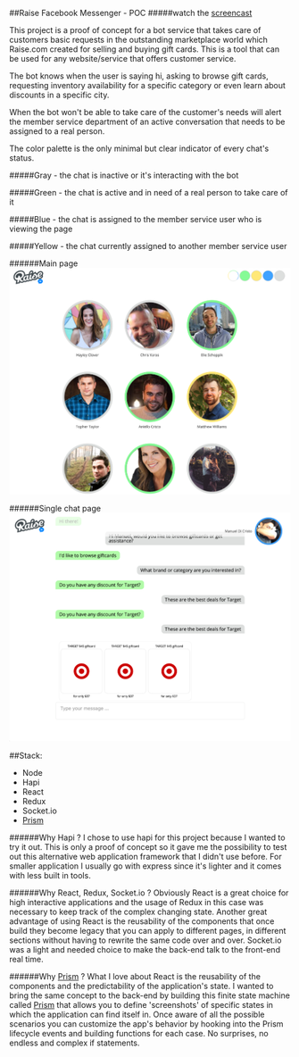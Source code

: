 ##Raise Facebook Messenger - POC
#####watch the [screencast](https://vimeo.com/190501367)

This project is a proof of concept for a bot service that takes care of customers basic requests in the outstanding marketplace world which Raise.com created for selling and buying gift cards. This is a tool that can be used for any website/service that offers customer service.

The bot knows when the user is saying hi, asking to browse gift cards, requesting inventory availability for a specific category or even learn about discounts in a specific city.

When the bot won't be able to take care of the customer's needs will alert the member service department of an active conversation that needs to be assigned to a real person.

The color palette is the only minimal but clear indicator of every chat's status.

#####Gray - the chat is inactive or it's interacting with the bot

#####Green - the chat is active and in need of a real person to take care of it

#####Blue - the chat is assigned to the member service user who is viewing the page

#####Yellow - the chat currently assigned to another member service user

######Main page
![M+R1](https://github.com/dicristomanuel/assets/blob/master/raise-facebook-messenger-poc/R+M1.png?raw=true)

######Single chat page
![M+R2](https://github.com/dicristomanuel/assets/blob/master/raise-facebook-messenger-poc/R+M2.png?raw=true)

##Stack:

- Node
- Hapi
- React
- Redux
- Socket.io
- [Prism](https://github.com/dicristomanuel/prism)

######Why Hapi ?
I chose to use hapi for this project because I wanted to try it out. This is only a proof of concept so it gave me the possibility to test out this alternative web application framework that I didn't use before. For smaller application I usually go with express since it's lighter and it comes with less built in tools.

######Why React, Redux, Socket.io ?
Obviously React is a great choice for high interactive applications and the usage of Redux in this case was necessary to keep track of the complex changing state. Another great advantage of using React is the reusability of the components that once build they become legacy that you can apply to different pages, in different sections without having to rewrite the same code over and over. Socket.io was a light and needed choice to make the back-end talk to the front-end real time.

######Why [Prism](https://github.com/dicristomanuel/prism) ?
What I love about React is the reusability of the components and the predictability of the application's state. I wanted to bring the same concept to the back-end by building this finite state machine called [Prism](https://github.com/dicristomanuel/prism) that allows you to define 'screenshots' of specific states in which the application can find itself in. Once aware of all the possible scenarios you can customize the app's behavior by hooking into the Prism lifecycle events and building functions for each case. No surprises, no endless and complex if statements.
